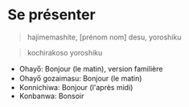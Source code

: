 # Se présenter

>hajimemashite, [prénom nom] desu, yoroshiku

>kochirakoso yoroshiku

* Ohayo̅: Bonjour (le matin), version familière
* Ohayo̅ gozaimasu: Bonjour (le matin)
* Konnichiwa: Bonjour (l'après midi)
* Konbanwa: Bonsoir
